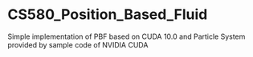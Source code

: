 # CS580_Position_Based_Fluid
Simple implementation of PBF based on CUDA 10.0 and Particle System provided by sample code of NVIDIA CUDA
